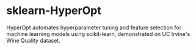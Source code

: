 # sklearn-HyperOpt
HyperOpt automates hyperparameter tuning and feature selection for machine learning models using scikit-learn, demonstrated on UC Irvine's Wine Quality dataset.
